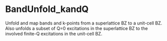 # BandUnfold_kandQ
Unfold and map bands and k-points from a superlattice BZ to a unit-cell BZ. Also unfolds a subset of Q=0 excitations in the superlattice BZ to the involved finite-Q excitations in the unit-cell BZ.
